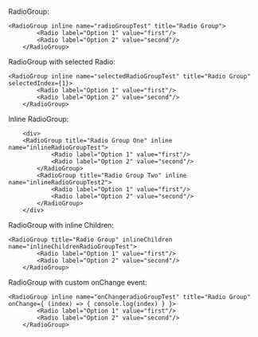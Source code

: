 RadioGroup:

    <RadioGroup inline name="radioGroupTest" title="Radio Group">
			<Radio label="Option 1" value="first"/>
			<Radio label="Option 2" value="second"/>
		</RadioGroup>

RadioGroup with selected Radio:

    <RadioGroup inline name="selectedRadioGroupTest" title="Radio Group" selectedIndex={1}>
			<Radio label="Option 1" value="first"/>
			<Radio label="Option 2" value="second"/>
		</RadioGroup>

Inline RadioGroup:

		<div>    
	    <RadioGroup title="Radio Group One" inline name="inlineRadioGroupTest">
				<Radio label="Option 1" value="first"/>
				<Radio label="Option 2" value="second"/>
			</RadioGroup>
			<RadioGroup title="Radio Group Two" inline name="inlineRadioGroupTest2">
				<Radio label="Option 1" value="first"/>
				<Radio label="Option 2" value="second"/>
			</RadioGroup>
		</div>

RadioGroup with inline Children:

    <RadioGroup title="Radio Group" inlineChildren name="inlineChildrenRadioGroupTest">
			<Radio label="Option 1" value="first"/>
			<Radio label="Option 2" value="second"/>
		</RadioGroup>

RadioGroup with custom onChange event:

    <RadioGroup inline name="onChangeradioGroupTest" title="Radio Group" onChange={ (index) => { console.log(index) } }>
			<Radio label="Option 1" value="first"/>
			<Radio label="Option 2" value="second"/>
		</RadioGroup>
